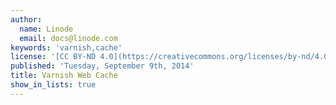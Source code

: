```yaml
---
author:
  name: Linode
  email: docs@linode.com
keywords: 'varnish,cache'
license: '[CC BY-ND 4.0](https://creativecommons.org/licenses/by-nd/4.0)'
published: 'Tuesday, September 9th, 2014'
title: Varnish Web Cache
show_in_lists: true
---
```

